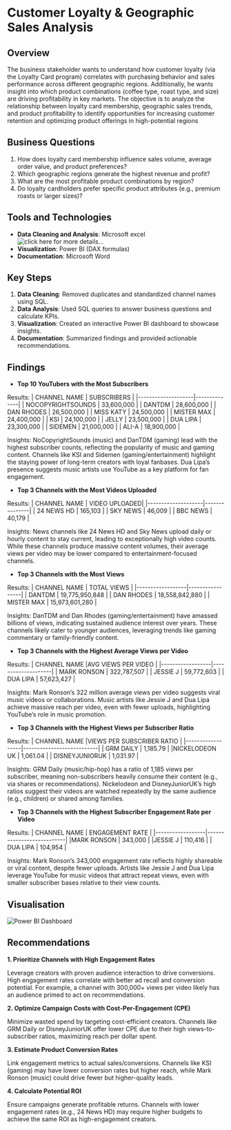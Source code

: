 # Customer Loyalty & Geographic Sales Analysis

## Overview
The business stakeholder wants to understand how customer loyalty (via the Loyalty Card program) correlates with purchasing behavior and sales performance across different geographic regions. Additionally, he wants insight into which product combinations (coffee type, roast type, and size) are driving profitability in key markets.
The objective is to analyze the relationship between loyalty card membership, geographic sales trends, and product profitability to identify opportunities for increasing customer retention and optimizing product offerings in high-potential regions

## Business Questions
1.	How does loyalty card membership influence sales volume, average order value, and product preferences?
2.	Which geographic regions generate the highest revenue and profit?
3.	What are the most profitable product combinations by region?
4.	Do loyalty cardholders prefer specific product attributes (e.g., premium roasts or larger sizes)?

## Tools and Technologies
- **Data Cleaning and Analysis**: Microsoft excel![click here for more details...](Coffee_shop_sales_analysis/scripts/)
- **Visualization**: Power BI (DAX formulas)
- **Documentation**: Microsoft Word

## Key Steps
1. **Data Cleaning**: Removed duplicates and standardized channel names using SQL.
2. **Data Analysis**: Used SQL queries to answer business questions and calculate KPIs.
3. **Visualization**: Created an interactive Power BI dashboard to showcase insights.
4. **Documentation**: Summarized findings and provided actionable recommendations.

## Findings
- **Top 10 YouTubers with the Most Subscribers**

Results:
| CHANNEL NAME       | SUBSCRIBERS  |
|--------------------|--------------|
| NOCOPYRIGHTSOUNDS  | 33,600,000   |
| DANTDM             | 28,600,000   |
| DAN RHODES         | 26,500,000   |
| MISS KATY          | 24,500,000   |
| MISTER MAX         | 24,400,000   |
| KSI                | 24,100,000   |
| JELLY              | 23,500,000   |
| DUA LIPA           | 23,300,000   |
| SIDEMEN            | 21,000,000   |
| ALI-A              | 18,900,000   |

Insights:
NoCopyrightSounds (music) and DanTDM (gaming) lead with the highest subscriber counts, reflecting the popularity of music and gaming content. Channels like KSI and Sidemen (gaming/entertainment) highlight the staying power of long-term creators with loyal fanbases. Dua Lipa’s presence suggests music artists use YouTube as a key platform for fan engagement.


- **Top 3 Channels with the Most Videos Uploaded**

Results:
| CHANNEL NAME       | VIDEO UPLOADED|
|--------------------|---------------|
| 24 NEWS HD         |   165,103     |
| SKY NEWS           |  46,009       |
| BBC NEWS           | 40,179        |

Insights:
News channels like 24 News HD and Sky News upload daily or hourly content to stay current, leading to exceptionally high video counts. While these channels produce massive content volumes, their average views per video may be lower compared to entertainment-focused channels.

- **Top 3 Channels with the Most Views**

Results:
| CHANNEL NAME     | TOTAL VIEWS     |
|------------------|-----------------|
| DANTDM	         | 19,775,950,848  |
| DAN RHODES	     | 18,558,842,880  |
| MISTER MAX	     | 15,973,601,280  |

Insights:
DanTDM and Dan Rhodes (gaming/entertainment) have amassed billions of views, indicating sustained audience interest over years. These channels likely cater to younger audiences, leveraging trends like gaming commentary or family-friendly content.

- **Top 3 Channels with the Highest Average Views per Video**

Results:
| CHANNEL NAME     |AVG VIEWS PER VIDEO |
|------------------|--------------------|
| MARK RONSON	     |     322,787,507    |
| JESSIE J	       |      59,772,603    |
| DUA LIPA	       |      57,623,427    |

Insights:
Mark Ronson’s 322 million average views per video suggests viral music videos or collaborations. Music artists like Jessie J and Dua Lipa achieve massive reach per video, even with fewer uploads, highlighting YouTube’s role in music promotion.



- **Top 3 Channels with the Highest Views per Subscriber Ratio**

Results:
| CHANNEL NAME     |VIEWS PER SUBSCRIBER RATIO |
|------------------|---------------------------|
| GRM DAILY	       |        1,185.79           |
|NICKELODEON UK    |	      1,061.04           |
| DISNEYJUNIORUK	 |        1,031.97           |

Insights:
GRM Daily (music/hip-hop) has a ratio of 1,185 views per subscriber, meaning non-subscribers heavily consume their content (e.g., via shares or recommendations). Nickelodeon and DisneyJuniorUK’s high ratios suggest their videos are watched repeatedly by the same audience (e.g., children) or shared among families.

- **Top 3 Channels with the Highest Subscriber Engagement Rate per Video**

Results:
| CHANNEL NAME     |     ENGAGEMENT RATE       |
|------------------|---------------------------|
|MARK RONSON	     |              343,000      |
|JESSIE J	         |              110,416      |
| DUA LIPA	       |              104,954      |

Insights:
Mark Ronson’s 343,000 engagement rate reflects highly shareable or viral content, despite fewer uploads. Artists like Jessie J and Dua Lipa leverage YouTube for music videos that attract repeat views, even with smaller subscriber bases relative to their view counts.

  
## Visualisation
![Power BI Dashboard](visuals/Top_UK_Youtubers_Dashboard.gif)

## Recommendations 
**1. Prioritize Channels with High Engagement Rates**

Leverage creators with proven audience interaction to drive conversions. High engagement rates correlate with better ad recall and conversion potential. For example, a channel with 300,000+ views per video likely has an audience primed to act on recommendations.

**2. Optimize Campaign Costs with Cost-Per-Engagement (CPE)**

Minimize wasted spend by targeting cost-efficient creators. Channels like GRM Daily or DisneyJuniorUK offer lower CPE due to their high views-to-subscriber ratios, maximizing reach per dollar spent.

**3. Estimate Product Conversion Rates**

Link engagement metrics to actual sales/conversions. Channels like KSI (gaming) may have lower conversion rates but higher reach, while Mark Ronson (music) could drive fewer but higher-quality leads.

**4. Calculate Potential ROI**

Ensure campaigns generate profitable returns. Channels with lower engagement rates (e.g., 24 News HD) may require higher budgets to achieve the same ROI as high-engagement creators.

